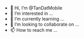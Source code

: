 - 👋 Hi, I’m @TanDatMobile
- 👀 I’m interested in ...
- 🌱 I’m currently learning ...
- 💞️ I’m looking to collaborate on ...
- 📫 How to reach me ...

<!---
TanDatMobile/TanDatMobile is a ✨ special ✨ repository because its `README.md` (this file) appears on your GitHub profile.
You can click the Preview link to take a look at your changes.
--->
